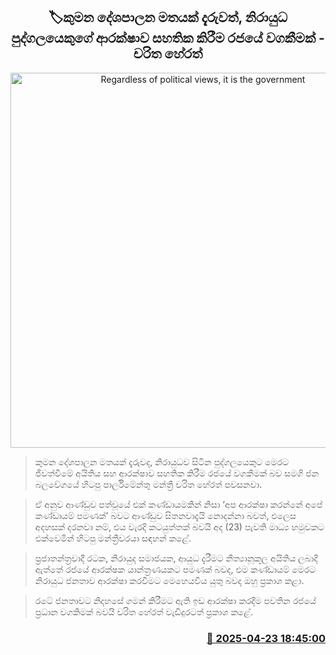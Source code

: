 <p align='center'><b><h2 align='center' title='Regardless of political views, it is the government's responsibility to ensure the safety of an unarmed person - Charitha Herath'>🏷කුමන දේශපාලන මතයක් දැරුවත්, නිරායුධ පුද්ගලයෙකුගේ ආරක්ෂාව සහතික කිරීම රජයේ වගකීමක් - චරිත හේරත්</h2></b></p>
<p align='center'><img src='https://helakuru.sgp1.cdn.digitaloceanspaces.com/esana/images/lib/charitha-herath-sjb.jpg' width='600' alt='Regardless of political views, it is the government's responsibility to ensure the safety of an unarmed person - Charitha Herath'></p>

> කුමන දේශපාලන මතයක් දැරුවද, නිරායුධව සිටින පුද්ගලයෙකුට මෙරට ජීවත්වීමේ අයිතිය සහ ආරක්ෂාව සහතික කිර‍ීම රජයේ වගකීමක් බව සමගි ජන බලවේගයේ හිටපු පාර්ලිමේන්තු මන්ත්‍රී චරිත හේරත් පවසනවා.

> ඒ අනුව ආණ්ඩුව පත්වූයේ එක් කණ්ඩායමකින් නිසා ‘අප ආරක්ෂා කරන්නේ අපේ කණ්ඩායම් පමණක්’ බවට ආණ්ඩුව සිතනවාදැයි නොදන්නා බවත්, එලෙස අදහසක් දරනවා නම්, එය වැරදි කටයුත්තක් බවයි අද (23) පැවති මාධ්‍ය හමුවකට එක්වෙමින් හිටපු මන්ත්‍රීවරයා සඳහන් කළේ.

> ප්‍රජාතන්ත්‍රවාදී ර‍ටක, නිරායුද සමාජයක, ආයුධ දැරීමට නීත්‍යානූකූල අයිතිය ලබාදී ඇත්තේ රජයේ ආරක්ෂක යාන්ත්‍රණයකට පමණක් බවද, එම කණ්ඩායම් මෙරට නිරායුධ ජනතාව ආරක්ෂා කරවීමට මෙහෙයවිය යුතු බවද ඔහු ප්‍රකාශ කළා.

> රටේ ජනතාවට නිදහසේ ගමන් කිරීමට ඇති ඉඩ ආරක්ෂා කරදීම පවතින රජයේ ප්‍රධාන වගකිමක් බවයි චරිත හේරත් වැඩිදුරටත් ප්‍රකාශ කළේ.



<h3 align='right'><a href='https://www.helakuru.lk/esana/p/109471/'>📅 2025-04-23 18:45:00</a></h3>
